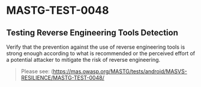 #  MASTG-TEST-0048

## Testing Reverse Engineering Tools Detection

Verify that the prevention against the use of reverse engineering tools is strong enough according to what is recommended or the perceived effort of a potential attacker to mitigate the risk of reverse engineering.

> Please see: (https://mas.owasp.org/MASTG/tests/android/MASVS-RESILIENCE/MASTG-TEST-0048/